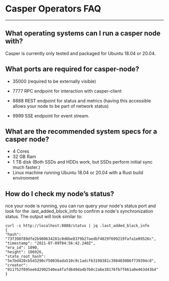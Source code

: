 # Casper Operators FAQ
--------------------------------------------------
## What operating systems can I run a casper node with?
Casper is currently only tested and packaged for Ubuntu 18.04 or 20.04.

## What ports are required for casper-node?
* 35000 (required to be externally visible)

* 7777 RPC endpoint for interaction with casper-client

* 8888 REST endpoint for status and metrics (having this accessible allows your node to be part of network status)

* 9999 SSE endpoint for event stream.

## What are the recommended system specs for a casper node?
* 4 Cores
* 32 GB Ram
* 1 TB disk (Both SSDs and HDDs work, but SSDs perform initial sync much faster.)
* Linux machine running Ubuntu 18.04 or 20.04 with a Rust build environment

## How do I check my node’s status?
nce your node is running, you can run query your node's status port and look for the .last_added_block_info to confirm a node's synchronization status. The output will look similar to:

```
curl -s http://localhost:8888/status | jq .last_added_block_info
{
"hash": "73f398f89dfe2b980634281c0d6be8379b27aedbf4029f699219fafa1e09526c",
"timestamp": "2021-07-09T04:56:42.240Z",
"era_id": 1090,
"height": 106926,
"state_root_hash": "5e7bd420cb5d3290cf50036ada510c9c1adcf63198381c398403086f739394c8",
"creator": "011752f095ee6d2902540ea4fafd649da4b7b0c2a6e38176fb7f661a0e463d43b4"
}
```

